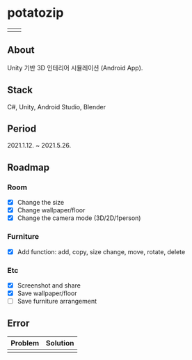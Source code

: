 # potatozip
|||
|:-:|:-:|
|||

## About
Unity 기반 3D 인테리어 시뮬레이션 (Android App).

## Stack
C#, Unity, Android Studio, Blender

## Period
2021.1.12. ~ 2021.5.26.

## Roadmap
### Room
- [X] Change the size
- [X] Change wallpaper/floor
- [X] Change the camera mode (3D/2D/1person)

### Furniture
- [X] Add function: add, copy, size change, move, rotate, delete

### Etc
- [X] Screenshot and share
- [X] Save wallpaper/floor
- [ ] Save furniture arrangement

## Error
|Problem|Solution|
|:-|:-|
|||
